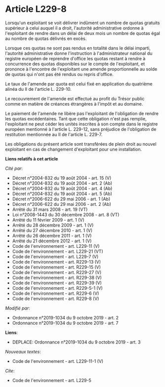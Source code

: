 # Article L229-8

Lorsqu'un exploitant se voit délivrer indûment un nombre de quotas gratuits supérieur à celui auquel il a droit, l'autorité
administrative ordonne à l'exploitant de rendre dans un délai de deux mois un nombre de quotas égal au nombre de quotas
délivrés en excès.

Lorsque ces quotas ne sont pas rendus en totalité dans le délai imparti, l'autorité administrative donne l'instruction à
l'administrateur national du registre européen de reprendre d'office les quotas restant à rendre à concurrence des quotas
disponibles sur le compte de l'exploitant, et prononce à l'encontre de l'exploitant une amende proportionnelle au solde de
quotas qui n'ont pas été rendus ou repris d'office.

Le taux de l'amende par quota est celui fixé en application du quatrième alinéa du II de l'article L. 229-10.

Le recouvrement de l'amende est effectué au profit du Trésor public comme en matière de créances étrangères à l'impôt et au
domaine.

Le paiement de l'amende ne libère pas l'exploitant de l'obligation de rendre les quotas excédentaires. Tant que cette
obligation n'est pas remplie, l'exploitant ne peut céder les unités inscrites à son compte dans le registre européen
mentionné à l'article L. 229-12, sans préjudice de l'obligation de restitution mentionnée au II de l'article L. 229-7.

Les obligations du présent article sont transférées de plein droit au nouvel exploitant en cas de changement d'exploitant
pour une installation.

**Liens relatifs à cet article**

_Cité par_:

  - Décret n°2004-832 du 19 août 2004 - art. 15 (V)
  - Décret n°2004-832 du 19 août 2004 - art. 2 (Ab)
  - Décret n°2004-832 du 19 août 2004 - art. 4 (Ab)
  - Décret n°2004-832 du 19 août 2004 - art. 5 (Ab)
  - Décret n°2006-622 du 29 mai 2006 - art. 1 (Ab)
  - Décret n°2006-622 du 29 mai 2006 - art. 2 (Ab)
  - Arrêté du 31 mars 2008 - art. 19 (VT)
  - Loi n°2008-1443 du 30 décembre 2008 - art. 8 (VT)
  - Arrêté du 11 février 2009 - art. 1 (V)
  - Arrêté du 28 décembre 2009 - art. 1 (V)
  - Arrêté du 27 décembre 2010 - art. 1 (V)
  - Arrêté du 26 décembre 2011 - art. 1 (V)
  - Arrêté du 21 décembre 2012 - art. 1 (V)
  - Code de l'environnement - art. L229-11 (V)
  - Code de l'environnement - art. L229-21 (VT)
  - Code de l'environnement - art. L229-7 (V)
  - Code de l'environnement - art. R229-13 (V)
  - Code de l'environnement - art. R229-15 (V)
  - Code de l'environnement - art. R229-27 (V)
  - Code de l'environnement - art. R229-38 (V)
  - Code de l'environnement - art. R229-39 (V)
  - Code de l'environnement - art. R229-5-1 (V)
  - Code de l'environnement - art. R229-6 (V)
  - Code de l'environnement - art. R229-8 (V)

_Modifié par_:

  - Ordonnance n°2019-1034 du 9 octobre 2019 - art. 2
  - Ordonnance n°2019-1034 du 9 octobre 2019 - art. 7

**Liens**:

  - DEPLACE: Ordonnance n°2019-1034 du 9 octobre 2019 - art. 3

_Nouveaux textes_:

  - Code de l'environnement - art. L229-11-1 (V)

_Cite_:

  - Code de l'environnement - art. L229-5
